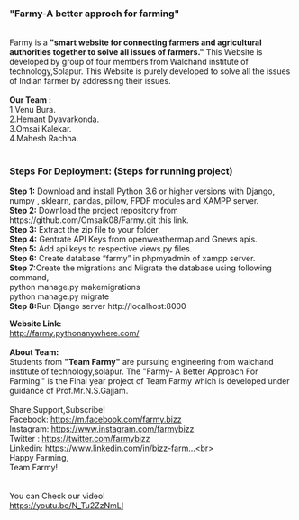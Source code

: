 <h3>"Farmy-A better approch for farming"</h3><br>
Farmy is a <b>"smart website for connecting farmers and agricultural authorities together to solve all issues of farmers."</b>  This Website is developed by group of four members from Walchand institute of technology,Solapur. This Website is purely developed to solve all the issues of Indian farmer by addressing their issues.<br>
<br>
<b>Our Team :</b><br>
1.Venu Bura.<br>
2.Hemant Dyavarkonda.<br>
3.Omsai Kalekar.<br>
4.Mahesh Rachha.<br>
<br>

<h3>Steps For Deployment: (Steps for running project)</h3>
<b>Step 1:</b> Download and install Python 3.6 or higher versions with Django, numpy , sklearn, pandas, pillow, FPDF modules and XAMPP server.<br>
<b>Step 2:</b> Download the project repository from https://github.com/Omsaik08/Farmy.git this link.<br>
<b>Step 3:</b> Extract the zip file to your folder.<br>
<b>Step 4:</b> Gentrate API Keys from openweathermap and Gnews apis.<br>
<b>Step 5:</b> Add api keys to respective views.py files.<br>
<b>Step 6:</b> Create database “farmy” in phpmyadmin of xampp server.<br>
<b>Step 7:</b>Create the migrations and Migrate the database using following command,<br>
python manage.py makemigrations<br>
python manage.py migrate<br>
<b>Step 8:</b>Run Django server http://localhost:8000


<b>Website Link:</b><br>
http://farmy.pythonanywhere.com/<br>
<br>
<b>About Team:</b><br>
  Students from <b>"Team Farmy"</b> are pursuing engineering from walchand institute of technology,solapur. The "Farmy- A Better Approach For Farming." 
is the Final year project of Team Farmy which is developed under guidance of Prof.Mr.N.S.Gajjam.<br>
<br>
Share,Support,Subscribe!<br>
Facebook: https://m.facebook.com/farmy.bizz<br>
Instagram: https://www.instagram.com/farmybizz<br>
Twitter : https://twitter.com/farmybizz<br>
Linkedin: https://www.linkedin.com/in/bizz-farm...<br>
<br>
Happy Farming,<br>
Team Farmy!<br>
<br>
<br>
You can Check our video!<br>
https://youtu.be/N_Tu2ZzNmLI<br>


